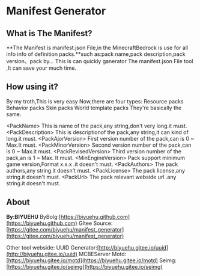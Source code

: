 # Manifest Generator

##  What is The Manifest?

**The Manifest is manifest.json File,in the MinecraftBedrock is use for  all info info of definition packs.**such as:pack name,pack description,pack version、pack by...
This is can quickly ganerator The manifest.json File tool ,It can save your much time.

## How using it?
By my troth,This is very easy
Now,there are four types:
Resource packs
Behavior packs
Skin packs
World template packs
They're basically the same.

\<PackName\>
This is name of the pack,any string,don't very long.it must.
\<PackDescription\>
This is descriptionof the pack,any string,it can kind of long.it must.
\<PackAjorVersion\>
First version number of the pack,can is 0 ~ Max.It must.
\<PackMinorVersion\>
Second version number of the pack,can is 0 ~ Max.it must.
\<PackRevisedVersion\>
Third version number of the pack,an is 1 ~ Max. It must.
\<MinEngineVersion\>
Pack support minimum game version,Format x.x.x .it doesn't must.
\<PackAuthors\>
The pack authors,any string.it doesn't must.
\<PackLicense\>
The pack license,any string.it doesn't must.
\<PackUrl\>
The pack relevant webside url .any string.it doesn't must.

## About
**By:BIYUEHU**
ByBolg:[https://biyuehu.github.com](https://biyuehu.github.com)
GItee Source:[https://gitee.com/biyuehu/manifest_generator](https://gitee.com/biyuehu/manifest_generator)

Other tool webside:
UUID Generator:[http://biyuehu.gitee.io/uuid](http://biyuehu.gitee.io/uuid)
MCBEServer Motd:[https://biyuehu.gitee.io/motd](https://biyuehu.gitee.io/motd)
Seimg:[https://biyuehu.gitee.io/seimg](https://biyuehu.gitee.io/seimg)